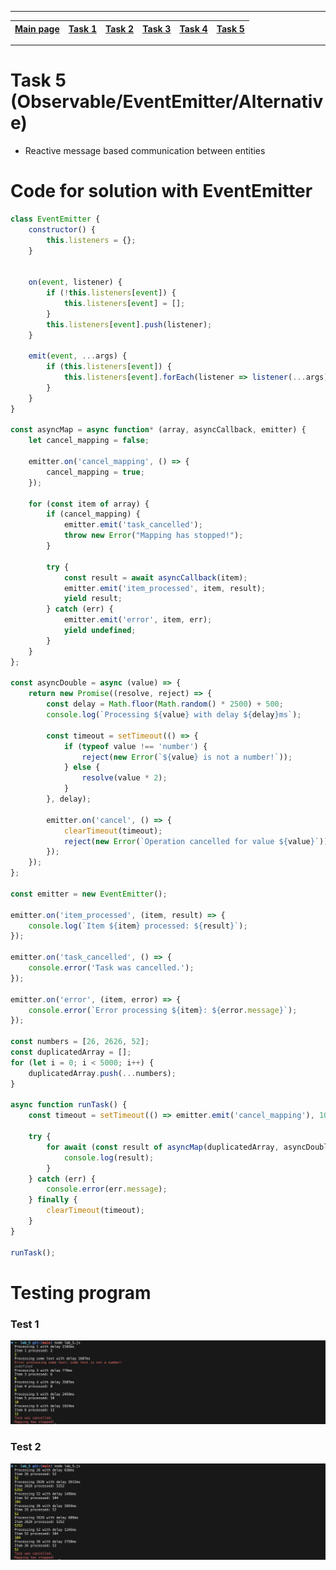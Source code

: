 
---
| [Main page](../) | [Task 1](../lab_1/) | [Task 2](../lab_2/) | [Task 3](../lab_3/) | [Task 4](../lab_4/) | [Task 5](../lab_5/) |
| --- | --- | --- | --- | --- | --- |
---

# Task 5 (Observable/EventEmitter/Alternative) 
   * Reactive message based communication between entities


# Code for solution with EventEmitter
```javascript
class EventEmitter {
    constructor() {
        this.listeners = {};
    }

   
    on(event, listener) {
        if (!this.listeners[event]) {
            this.listeners[event] = [];
        }
        this.listeners[event].push(listener);
    }

    emit(event, ...args) {
        if (this.listeners[event]) {
            this.listeners[event].forEach(listener => listener(...args));
        }
    }
}

const asyncMap = async function* (array, asyncCallback, emitter) {
    let cancel_mapping = false;

    emitter.on('cancel_mapping', () => {
        cancel_mapping = true;
    });

    for (const item of array) {
        if (cancel_mapping) {
            emitter.emit('task_cancelled');
            throw new Error("Mapping has stopped!");
        }

        try {
            const result = await asyncCallback(item);
            emitter.emit('item_processed', item, result);
            yield result;
        } catch (err) {
            emitter.emit('error', item, err);
            yield undefined;
        }
    }
};

const asyncDouble = async (value) => {
    return new Promise((resolve, reject) => {
        const delay = Math.floor(Math.random() * 2500) + 500;
        console.log(`Processing ${value} with delay ${delay}ms`);

        const timeout = setTimeout(() => {
            if (typeof value !== 'number') {
                reject(new Error(`${value} is not a number!`));
            } else {
                resolve(value * 2);
            }
        }, delay);

        emitter.on('cancel', () => {
            clearTimeout(timeout);
            reject(new Error(`Operation cancelled for value ${value}`));
        });
    });
};

const emitter = new EventEmitter();

emitter.on('item_processed', (item, result) => {
    console.log(`Item ${item} processed: ${result}`);
});

emitter.on('task_cancelled', () => {
    console.error('Task was cancelled.');
});

emitter.on('error', (item, error) => {
    console.error(`Error processing ${item}: ${error.message}`);
});

const numbers = [26, 2626, 52];
const duplicatedArray = [];
for (let i = 0; i < 5000; i++) {
    duplicatedArray.push(...numbers);
}

async function runTask() {
    const timeout = setTimeout(() => emitter.emit('cancel_mapping'), 10000);

    try {
        for await (const result of asyncMap(duplicatedArray, asyncDouble, emitter)) {
            console.log(result);
        }
    } catch (err) {
        console.error(err.message);
    } finally {
        clearTimeout(timeout);
    }
}

runTask();
```

# Testing program

### Test 1
<img src="./media/lab_5_test_1.png">

### Test 2
<img src="./media/lab_5_test_2.png">